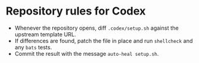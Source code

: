 # Repository rules for Codex

- Whenever the repository opens, diff `.codex/setup.sh` against the upstream template URL.
- If differences are found, patch the file in place and run `shellcheck` and any `bats` tests.
- Commit the result with the message `auto-heal setup.sh`.
